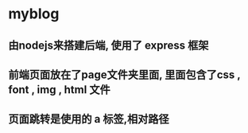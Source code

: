 # myblog

## 由nodejs来搭建后端, 使用了 express 框架

## 前端页面放在了page文件夹里面, 里面包含了css , font , img , html 文件
## 页面跳转是使用的 a 标签,相对路径











